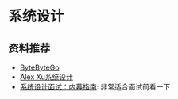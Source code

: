 # 系统设计

## 资料推荐
- [ByteByteGo](https://bytebytego.com/)
- [Alex Xu系统设计](https://github.com/mukul96/System-Design-AlexXu/blob/master/System%20Design%20Interview%20An%20Insider%E2%80%99s%20Guide%20by%20Alex%20Xu%20(z-lib.org).pdf)
- [系统设计面试：内幕指南](https://github.com/Admol/SystemDesign): 非常适合面试前看一下